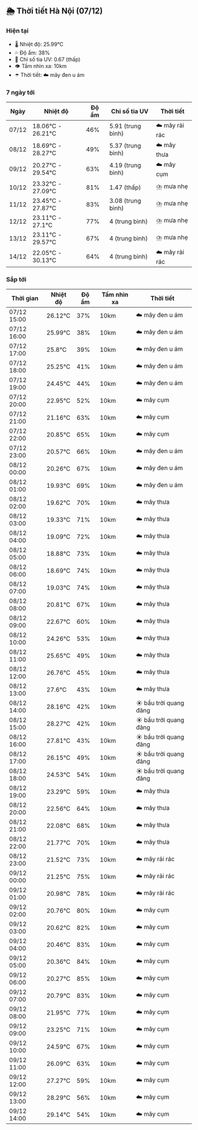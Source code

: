 ## 🌦️ Thời tiết Hà Nội (07/12)

### Hiện tại

- 🌡️ Nhiệt độ: 25.99℃
- 💦 Độ ẩm: 38%
- 🌟 Chỉ số tia UV: 0.67 (thấp)
- 👁️ Tầm nhìn xa: 10km
- ☂️ Thời tiết: ☁️ mây đen u ám

### 7 ngày tới

| Ngày | Nhiệt độ | Độ ẩm | Chỉ số tia UV | Thời tiết |
| --- | --- | --- | --- | --- |
| 07/12 | 18.06℃ - 26.21℃ | 46% | 5.91 (trung bình) | ☁️ mây rải rác |
| 08/12 | 18.69℃ - 28.27℃ | 49% | 5.37 (trung bình) | ☁️ mây thưa |
| 09/12 | 20.27℃ - 29.54℃ | 63% | 4.19 (trung bình) | ☁️ mây cụm |
| 10/12 | 23.32℃ - 27.09℃ | 81% | 1.47 (thấp) | ⛈️ mưa nhẹ |
| 11/12 | 23.45℃ - 27.87℃ | 83% | 3.08 (trung bình) | ⛈️ mưa nhẹ |
| 12/12 | 23.11℃ - 27.1℃ | 77% | 4 (trung bình) | ⛈️ mưa nhẹ |
| 13/12 | 23.11℃ - 29.57℃ | 67% | 4 (trung bình) | ⛈️ mưa nhẹ |
| 14/12 | 22.05℃ - 30.13℃ | 64% | 4 (trung bình) | ☁️ mây rải rác |

### Sắp tới

| Thời gian | Nhiệt độ | Độ ẩm | Tầm nhìn xa | Thời tiết |
| --- | --- | --- | --- | --- |
| 07/12 15:00 | 26.12℃ | 37% | 10km | ☁️ mây đen u ám |
| 07/12 16:00 | 25.99℃ | 38% | 10km | ☁️ mây đen u ám |
| 07/12 17:00 | 25.8℃ | 39% | 10km | ☁️ mây đen u ám |
| 07/12 18:00 | 25.25℃ | 41% | 10km | ☁️ mây đen u ám |
| 07/12 19:00 | 24.45℃ | 44% | 10km | ☁️ mây đen u ám |
| 07/12 20:00 | 22.95℃ | 52% | 10km | ☁️ mây cụm |
| 07/12 21:00 | 21.16℃ | 63% | 10km | ☁️ mây cụm |
| 07/12 22:00 | 20.85℃ | 65% | 10km | ☁️ mây cụm |
| 07/12 23:00 | 20.57℃ | 66% | 10km | ☁️ mây đen u ám |
| 08/12 00:00 | 20.26℃ | 67% | 10km | ☁️ mây đen u ám |
| 08/12 01:00 | 19.93℃ | 69% | 10km | ☁️ mây đen u ám |
| 08/12 02:00 | 19.62℃ | 70% | 10km | ☁️ mây thưa |
| 08/12 03:00 | 19.33℃ | 71% | 10km | ☁️ mây thưa |
| 08/12 04:00 | 19.09℃ | 72% | 10km | ☁️ mây thưa |
| 08/12 05:00 | 18.88℃ | 73% | 10km | ☁️ mây thưa |
| 08/12 06:00 | 18.69℃ | 74% | 10km | ☁️ mây thưa |
| 08/12 07:00 | 19.03℃ | 74% | 10km | ☁️ mây thưa |
| 08/12 08:00 | 20.81℃ | 67% | 10km | ☁️ mây thưa |
| 08/12 09:00 | 22.67℃ | 60% | 10km | ☁️ mây thưa |
| 08/12 10:00 | 24.26℃ | 53% | 10km | ☁️ mây thưa |
| 08/12 11:00 | 25.65℃ | 49% | 10km | ☁️ mây thưa |
| 08/12 12:00 | 26.76℃ | 45% | 10km | ☁️ mây thưa |
| 08/12 13:00 | 27.6℃ | 43% | 10km | ☁️ mây thưa |
| 08/12 14:00 | 28.16℃ | 42% | 10km | ☀️ bầu trời quang đãng |
| 08/12 15:00 | 28.27℃ | 42% | 10km | ☀️ bầu trời quang đãng |
| 08/12 16:00 | 27.81℃ | 43% | 10km | ☀️ bầu trời quang đãng |
| 08/12 17:00 | 26.15℃ | 49% | 10km | ☀️ bầu trời quang đãng |
| 08/12 18:00 | 24.53℃ | 54% | 10km | ☀️ bầu trời quang đãng |
| 08/12 19:00 | 23.29℃ | 59% | 10km | ☁️ mây thưa |
| 08/12 20:00 | 22.56℃ | 64% | 10km | ☁️ mây thưa |
| 08/12 21:00 | 22.08℃ | 68% | 10km | ☁️ mây thưa |
| 08/12 22:00 | 21.77℃ | 70% | 10km | ☁️ mây thưa |
| 08/12 23:00 | 21.52℃ | 73% | 10km | ☁️ mây rải rác |
| 09/12 00:00 | 21.25℃ | 75% | 10km | ☁️ mây rải rác |
| 09/12 01:00 | 20.98℃ | 78% | 10km | ☁️ mây rải rác |
| 09/12 02:00 | 20.76℃ | 80% | 10km | ☁️ mây cụm |
| 09/12 03:00 | 20.62℃ | 82% | 10km | ☁️ mây cụm |
| 09/12 04:00 | 20.46℃ | 83% | 10km | ☁️ mây cụm |
| 09/12 05:00 | 20.36℃ | 84% | 10km | ☁️ mây cụm |
| 09/12 06:00 | 20.27℃ | 85% | 10km | ☁️ mây cụm |
| 09/12 07:00 | 20.79℃ | 83% | 10km | ☁️ mây cụm |
| 09/12 08:00 | 21.95℃ | 77% | 10km | ☁️ mây cụm |
| 09/12 09:00 | 23.25℃ | 71% | 10km | ☁️ mây cụm |
| 09/12 10:00 | 24.59℃ | 67% | 10km | ☁️ mây cụm |
| 09/12 11:00 | 26.09℃ | 63% | 10km | ☁️ mây cụm |
| 09/12 12:00 | 27.27℃ | 59% | 10km | ☁️ mây cụm |
| 09/12 13:00 | 28.29℃ | 56% | 10km | ☁️ mây cụm |
| 09/12 14:00 | 29.14℃ | 54% | 10km | ☁️ mây cụm |
